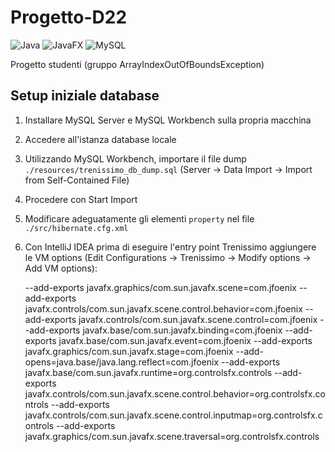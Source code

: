 # Progetto-D22
![Java](https://img.shields.io/badge/Backend-java-red)
![JavaFX](https://img.shields.io/badge/Frontend-javafx-blueviolet)
![MySQL](https://img.shields.io/badge/Database-mysql-blue)

Progetto studenti (gruppo ArrayIndexOutOfBoundsException)

## Setup iniziale database
  1. Installare MySQL Server e MySQL Workbench sulla propria macchina
  2. Accedere all'istanza database locale
  3. Utilizzando MySQL Workbench, importare il file dump `./resources/trenissimo_db_dump.sql` (Server -> Data Import -> Import from Self-Contained File)
  4. Procedere con Start Import
  5. Modificare adeguatamente gli elementi `property` nel file `./src/hibernate.cfg.xml`
  6. Con IntelliJ IDEA prima di eseguire l'entry point Trenissimo aggiungere le VM options
     (Edit Configurations -> Trenissimo -> Modify options -> Add VM options):

     --add-exports
     javafx.graphics/com.sun.javafx.scene=com.jfoenix
     --add-exports
     javafx.controls/com.sun.javafx.scene.control.behavior=com.jfoenix
     --add-exports
     javafx.controls/com.sun.javafx.scene.control=com.jfoenix
     --add-exports
     javafx.base/com.sun.javafx.binding=com.jfoenix
     --add-exports
     javafx.base/com.sun.javafx.event=com.jfoenix
     --add-exports
     javafx.graphics/com.sun.javafx.stage=com.jfoenix
     --add-opens=java.base/java.lang.reflect=com.jfoenix
     --add-exports
     javafx.base/com.sun.javafx.runtime=org.controlsfx.controls
     --add-exports
     javafx.controls/com.sun.javafx.scene.control.behavior=org.controlsfx.controls
     --add-exports
     javafx.controls/com.sun.javafx.scene.control.inputmap=org.controlsfx.controls
     --add-exports
     javafx.graphics/com.sun.javafx.scene.traversal=org.controlsfx.controls